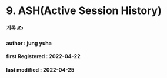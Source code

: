 # 9. ASH(Active Session History)

**기록 ✍️**

#### author : jung yuha

#### **first Registered : 2022-04-22**

#### last modified : **2022-04-25**
